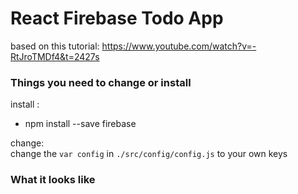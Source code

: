 # React Firebase Todo App

based on this tutorial: https://www.youtube.com/watch?v=-RtJroTMDf4&t=2427s 

### Things you need to change or install 

install :
<ul>
  <li>npm install --save firebase</li>
</ul> 

change:<br>
change the `var config` in `./src/config/config.js` to your own keys


### What it looks like

